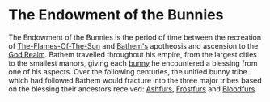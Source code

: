 # The Endowment of the Bunnies
The Endowment of the Bunnies is the period of time between the recreation of [The-Flames-Of-The-Sun](../artifacts/the_flames_of_the_sun.md) and [Bathem's](../people/individuals/bathem.md) apotheosis and ascension to the [God Realm](../locations/god_realm.md).
Bathem travelled throughout his empire, from the largest cities to the smallest manors, giving each [bunny](../races/bunnies.md) he encountered a blessing from one of his aspects.
Over the following centuries, the unified bunny tribe which had followed Bathem would fracture into the three major tribes based on the blessing their ancestors received: [Ashfurs](), [Frostfurs]() and [Bloodfurs]().